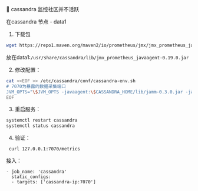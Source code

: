 🎉 cassandra 监控社区并不活跃

在cassandra 节点 - data1

1. 下载包

```sh
wget https://repo1.maven.org/maven2/io/prometheus/jmx/jmx_prometheus_javaagent/0.19.0/jmx_prometheus_javaagent-0.19.0.jar
```
放在data1:`/usr/share/cassandra/lib/jmx_prometheus_javaagent-0.19.0.jar`

2. 修改配置：

```sh
cat <<EOF >> /etc/cassandra/conf/cassandra-env.sh
# 7070为暴露的数据采集端口
JVM_OPTS="\$JVM_OPTS -javaagent:\$CASSANDRA_HOME/lib/jamm-0.3.0.jar -javaagent:\$CASSANDRA_HOME/lib/jmx_prometheus_javaagent-0.19.0.jar=7070:/etc/cassandra/conf/cassandra-jmx.yaml"
EOF
```

3. 重启服务：

```sh
systemctl restart cassandra
systemctl status cassandra
```

4. 验证：

```curl
 curl 127.0.0.1:7070/metrics
```

接入：
```shell
- job_name: 'cassandra'
  static_configs:
  - targets: ['cassandra-ip:7070']
```



